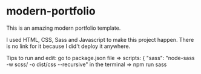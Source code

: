 # modern-portfolio

This is an amazing modern portfolio template.

I used HTML, CSS, Sass and Javascript to make this project happen.
There is no link for it because I did't deploy it anywhere.

Tips to run and edit:
go to package.json file => scripts: { "sass": "node-sass -w scss/ -o dist/css --recursive"
in the terminal => npm run sass
